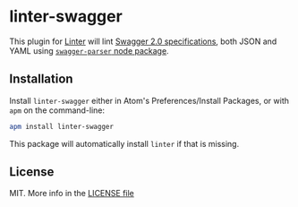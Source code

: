 # linter-swagger

This plugin for [Linter][linter] will lint
[Swagger 2.0 specifications][swagger], both JSON and YAML using
[`swagger-parser` node package][swagger-parser].

## Installation

Install `linter-swagger` either in Atom's Preferences/Install Packages, or with
`apm` on the command-line:

```sh
apm install linter-swagger
```

This package will automatically install `linter` if that is missing.

## License

MIT. More info in the [LICENSE file](./LICENSE.md)

[linter]: https://github.com/AtomLinter/Linter "Linter Atom Package"
[swagger]: http://swagger.io/ "Swagger Main Site"
[swagger-parser]: https://www.npmjs.com/package/swagger-parser "Swagger Parser NPM Page"
